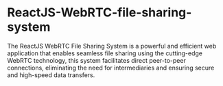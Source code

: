 # ReactJS-WebRTC-file-sharing-system
The ReactJS WebRTC File Sharing System is a powerful and efficient web application that enables seamless file sharing using  the cutting-edge WebRTC technology, this system facilitates direct peer-to-peer connections, eliminating the need for intermediaries and ensuring secure and high-speed data transfers.
